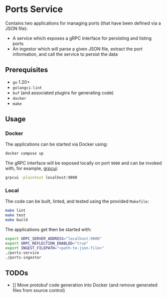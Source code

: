 # Ports Service

Contains two applications for managing ports (that have been defined via a JSON file):
* A service which exposes a gRPC interface for persisting and listing ports
* An ingestor which will parse a given JSON file, extract the port information, and call the service to persist the data

## Prerequisites
* `go` 1.20+
* `golangci-lint`
* `buf` (and associated plugins for generating code)
* `docker`
* `make`

## Usage

### Docker
The applications can be started via Docker using:
```bash
docker compose up
```
The gRPC interface will be exposed locally on port `9000` and can be invoked with, for example, [grpcui](https://github.com/fullstorydev/grpcui):
```bash
grpcui -plaintext localhost:9000
```

### Local
The code can be built, linted, and tested using the provided `Makefile`:
```bash
make lint
make test
make build
```
The applications get then be started with:
```bash
export GRPC_SERVER_ADDRESS="localhost:9000"
export GRPC_REFLECTION_ENABLED="true"
export INGEST_FILEPATH="<path-to-json-file>" 
./ports-service
./ports-ingestor
```

## TODOs
- [] Move protobuf code generation into Docker (and remove generated files from source control)
